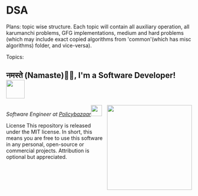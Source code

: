 # DSA

Plans: topic wise structure. Each topic will contain all auxiliary operation, all karumanchi problems, GFG implementations, medium and hard problems (which may include exact copied algorithms from 'common'(which has misc algorithms) folder, and vice-versa).


Topics: 
   
   <h2>नमस्ते (Namaste)🙏🏻, I'm a Software Developer! <img src="https://media.giphy.com/media/12oufCB0MyZ1Go/giphy.gif" width="50"></h2>
<img align='right' src="https://media.giphy.com/media/M9gbBd9nbDrOTu1Mqx/giphy.gif" width="230">
<p><em>Software Engineer at <a href="http://www.policybazaar.com">Policybazaar</a><img src="https://static.pbcdn.in/cdn/images/new-home/logopb.svg" width="30"> 
</em></p>




License
This repository is released under the MIT license. In short, this means you are free to use this software in any personal, open-source or commercial projects. Attribution is optional but appreciated.
